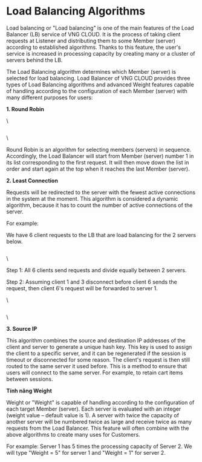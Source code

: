 # Load Balancing Algorithms

Load balancing or "Load balancing" is one of the main features of the Load Balancer (LB) service of VNG CLOUD. It is the process of taking client requests at Listener and distributing them to some Member (server) according to established algorithms. Thanks to this feature, the user's service is increased in processing capacity by creating many or a cluster of servers behind the LB.

The Load Balancing algorithm determines which Member (server) is selected for load balancing. Load Balancer of VNG CLOUD provides three types of Load Balancing algorithms and advanced Weight features capable of handling according to the configuration of each Member (server)  with many different purposes for users:

**1. Round Robin**

\


<figure><img src="https://docs.vngcloud.vn/download/attachments/59802720/image2020-5-24_22-18-14.png?version=1&#x26;modificationDate=1685081357000&#x26;api=v2" alt=""><figcaption></figcaption></figure>

\


Round Robin is an algorithm for selecting members (servers) in sequence. Accordingly, the Load Balancer will start from Member (server) number 1 in its list corresponding to the first request. It will then move down the list in order and start again at the top when it reaches the last Member (server).

**2. Least Connection**

Requests will be redirected to the server with the fewest active connections in the system at the moment. This algorithm is considered a dynamic algorithm, because it has to count the number of active connections of the server.

For example:

We have 6 client requests to the LB that are load balancing for the 2 servers below.

<figure><img src="https://docs.vngcloud.vn/download/attachments/59802720/image2020-5-24_22-19-20.png?version=1&#x26;modificationDate=1685081357000&#x26;api=v2" alt=""><figcaption></figcaption></figure>

\


Step 1: All 6 clients send requests and divide equally between 2 servers.

Step 2: Assuming client 1 and 3 disconnect before client 6 sends the request, then client 6's request will be forwarded to server 1.

\


<figure><img src="https://docs.vngcloud.vn/download/attachments/59802720/image2020-5-24_22-25-23.png?version=1&#x26;modificationDate=1685081357000&#x26;api=v2" alt=""><figcaption></figcaption></figure>

\


**3. Source IP**

This algorithm combines the source and destination IP addresses of the client and server to generate a unique hash key. This key is used to assign the client to a specific server, and it can be regenerated if the session is timeout or disconnected for some reason. The client's request is then still routed to the same server it used before. This is a method to ensure that users will connect to the same server. For example, to retain cart items between sessions.

**Tính năng Weight**

Weight or "Weight" is capable of handling according to the configuration of each target Member (server). Each server is evaluated with an integer (weight value – default value is 1). A server with twice the capacity of another server will be numbered twice as large and receive twice as many requests from the Load Balancer. This feature will often combine with the above algorithms to create many uses for Customers.

For example: Server 1 has 5 times the processing capacity of Server 2. We will type "Weight = 5" for server 1 and "Weight = 1" for server 2.

<figure><img src="https://docs.vngcloud.vn/download/attachments/59802720/image2020-5-24_22-34-57.png?version=1&#x26;modificationDate=1685081357000&#x26;api=v2" alt=""><figcaption></figcaption></figure>

